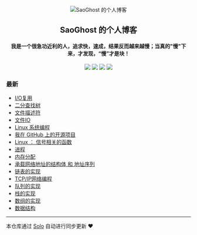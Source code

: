 <p align="center"><img alt="SaoGhost 的个人博客" src="https://img.hacpai.com/file/2019/10/gentleman-cc9d4afa.png"></p><h2 align="center">
SaoGhost 的个人博客
</h2>

<h4 align="center">我是一个很急功近利的人，追求快，速成，结果反而越来越慢；当真的"慢"下来，才发现，“慢”才是块！</h4>
<p align="center"><a title="SaoGhost 的个人博客" target="_blank" href="https://github.com/SaoGhost/solo-blog"><img src="https://img.shields.io/github/last-commit/SaoGhost/solo-blog.svg?style=flat-square&color=FF9900"></a>
<a title="GitHub repo size in bytes" target="_blank" href="https://github.com/SaoGhost/solo-blog"><img src="https://img.shields.io/github/repo-size/SaoGhost/solo-blog.svg?style=flat-square"></a>
<a title="Solo Version" target="_blank" href="https://github.com/b3log/solo/releases"><img src="https://img.shields.io/badge/solo-3.6.5-f1e05a.svg?style=flat-square&color=blueviolet"></a>
<a title="Hits" target="_blank" href="https://github.com/b3log/hits"><img src="https://hits.b3log.org/SaoGhost/solo-blog.svg"></a></p>

### 最新

* [I/O复用](https://yanjj98.cn/articles/2019/10/18/1571403097650.html)
* [二分查找树](https://yanjj98.cn/articles/2019/10/17/1571303066493.html)
* [文件描述符](https://yanjj98.cn/articles/2019/10/15/1571137506280.html)
* [文件IO](https://yanjj98.cn/articles/2019/10/15/1571102317255.html)
* [Linux 系统编程](https://yanjj98.cn/articles/2019/10/14/1571056229441.html)
* [我在 GitHub 上的开源项目](https://yanjj98.cn/my-github-repos)
* [ Linux ： 信号相关的函数](https://yanjj98.cn/articles/2019/10/12/1570884962271.html)
* [进程](https://yanjj98.cn/articles/2019/10/12/1570884903932.html)
* [内存分配](https://yanjj98.cn/articles/2019/10/12/1570884839661.html)
* [承载网络地址的结构体 和 地址序列](https://yanjj98.cn/articles/2019/10/12/1570884776650.html)
* [链表的实现](https://yanjj98.cn/articles/2019/10/12/1570884711117.html)
* [TCP/IP网络编程](https://yanjj98.cn/articles/2019/10/12/1570884623725.html)
* [队列的实现](https://yanjj98.cn/articles/2019/10/12/1570884540757.html)
* [栈的实现](https://yanjj98.cn/articles/2019/10/12/1570884492659.html)
* [数组的实现](https://yanjj98.cn/articles/2019/10/12/1570884445610.html)
* [数据结构](https://yanjj98.cn/articles/2019/10/12/1570884392276.html)



---

本仓库通过 [Solo](https://github.com/b3log/solo) 自动进行同步更新 ❤️ 